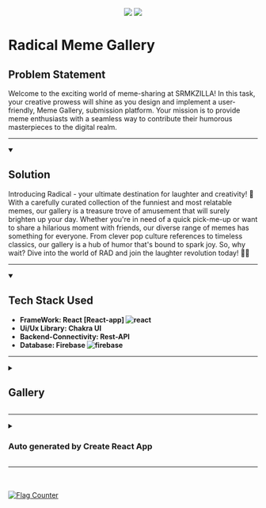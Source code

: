 <p align="center">
<img src="https://img.shields.io/badge/Release-Production_Final-lime">
<img src="https://img.shields.io/badge/Service-Vercel?style=social&logo=vercel
"/>
</p>
<h1>Radical Meme Gallery</h1>

<h2>Problem Statement</h2>
<p>    Welcome to the exciting world of meme-sharing at SRMKZILLA! In this task, your creative prowess will shine as you design and implement a user-friendly, Meme Gallery, submission platform. Your mission is to provide meme enthusiasts with a seamless way to contribute their humorous masterpieces to the digital realm.
</p>

***
<details id=1 open>
<summary><h2> Solution</h2></summary>
Introducing Radical - your ultimate destination for laughter and creativity! 🎉 With a carefully curated collection of the funniest and most relatable memes, our gallery is a treasure trove of amusement that will surely brighten up your day. Whether you're in need of a quick pick-me-up or want to share a hilarious moment with friends, our diverse range of memes has something for everyone. From clever pop culture references to timeless classics, our gallery is a hub of humor that's bound to spark joy. So, why wait? Dive into the world of RAD and join the laughter revolution today! 🤣📸
</details>

***
<details id=2 open>
<summary><h2>Tech Stack Used</h2></summary>
<ul><b>
<li> FrameWork: React [React-app] <img url="https://github.com/devicons/devicon/blob/master/icons/react/react-original.svg" alt="react"> </li>
<li>Ui/Ux Library: Chakra UI </li>
<li>Backend-Connectivity: Rest-API</li>
<li>Database: Firebase <img url="https://github.com/devicons/devicon/blob/master/icons/firebase/firebase-plain.svg" alt="firebase"></li>
</b>
</ul>
</details>

***

<details id=3 closed>
<summary><h2>Gallery</h2></summary>

</details>

***
<details id=4 closed>
    <summary><h3>Auto generated by Create React App</h3></summary>
    This project was bootstrapped with [Create React App](https://github.com/facebook/create-react-app).

    ## Available Scripts

    In the project directory, you can run:

    ### `npm start`

    Runs the app in the development mode.<br />
    Open [http://localhost:3000](http://localhost:3000) to view it in the browser.

    The page will reload if you make edits.<br />
    You will also see any lint errors in the console.

    ### `npm test`

    Launches the test runner in the interactive watch mode.<br />
    See the section about [running tests](https://facebook.github.io/create-react-app/docs/running-tests) for more information.

    ### `npm run build`

    Builds the app for production to the `build` folder.<br />
    It correctly bundles React in production mode and optimizes the build for the best performance.

    The build is minified and the filenames include the hashes.<br />
    Your app is ready to be deployed!

    See the section about [deployment](https://facebook.github.io/create-react-app/docs/deployment) for more information.

    ### `npm run eject`

    **Note: this is a one-way operation. Once you `eject`, you can’t go back!**

    If you aren’t satisfied with the build tool and configuration choices, you can `eject` at any time. This command will remove the single build dependency from your project.

    Instead, it will copy all the configuration files and the transitive dependencies (webpack, Babel, ESLint, etc) right into your project so you have full control over them. All of the commands except `eject` will still work, but they will point to the copied scripts so you can tweak them. At this point you’re on your own.

    You don’t have to ever use `eject`. The curated feature set is suitable for small and middle deployments, and you shouldn’t feel obligated to use this feature. However we understand that this tool wouldn’t be useful if you couldn’t customize it when you are ready for it.

    ## Learn More

    You can learn more in the [Create React App documentation](https://facebook.github.io/create-react-app/docs/getting-started).

    To learn React, check out the [React documentation](https://reactjs.org/).

    ### Code Splitting

    This section has moved here: https://facebook.github.io/create-react-app/docs/code-splitting

    ### Analyzing the Bundle Size

    This section has moved here: https://facebook.github.io/create-react-app/docs/analyzing-the-bundle-size

    ### Making a Progressive Web App

    This section has moved here: https://facebook.github.io/create-react-app/docs/making-a-progressive-web-app

    ### Advanced Configuration

    This section has moved here: https://facebook.github.io/create-react-app/docs/advanced-configuration

    ### Deployment

    This section has moved here: https://facebook.github.io/create-react-app/docs/deployment

    ### `npm run build` fails to minify

    This section has moved here: https://facebook.github.io/create-react-app/docs/troubleshooting#npm-run-build-fails-to-minify
</details>

***

<br><br><a href="https://info.flagcounter.com/EBJh"><img src="https://s01.flagcounter.com/count2/EBJh/bg_FFC4EF/txt_000000/border_CCCCCC/columns_2/maxflags_10/viewers_0/labels_1/pageviews_1/flags_0/percent_0/" alt="Flag Counter" border="0"></a>